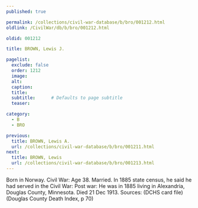 ```yaml
---
published: true

permalink: /collections/civil-war-database/b/bro/001212.html
oldlink: /CivilWar/db/b/bro/001212.html

oldid: 001212

title: BROWN, Lewis J.

pagelist:
  exclude: false
  order: 1212
  image: 
  alt:
  caption:
  title:
  subtitle:      # Defaults to page subtitle
  teaser:

category: 
  - B 
  - BRO

previous:
  title: BROWN, Lewis A.
  url: /collections/civil-war-database/b/bro/001211.html  
next:
  title: BROWN, Lewis
  url: /collections/civil-war-database/b/bro/001213.html   
---
```

Born in Norway. Civil War: Age 38. Married. In 1885 state census, he said he had served in the Civil War: Post war: He was in 1885 living in Alexandria, Douglas County, Minnesota. Died 21 Dec 1913. Sources: (DCHS card file) (Douglas County Death Index, p 70)